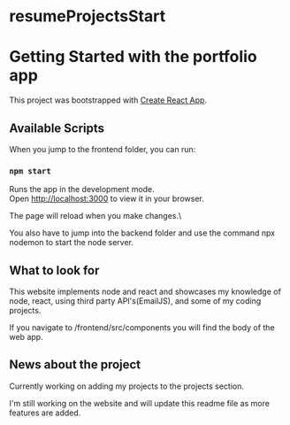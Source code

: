 # resumeProjectsStart
# Getting Started with the portfolio app

This project was bootstrapped with [Create React App](https://github.com/facebook/create-react-app).

## Available Scripts

When you jump to the frontend folder, you can run:

### `npm start`

Runs the app in the development mode.\
Open [http://localhost:3000](http://localhost:3000) to view it in your browser.

The page will reload when you make changes.\

You also have to jump into the backend folder and use the command npx nodemon to start the node server.


## What to look for

This website implements node and react and showcases my knowledge of node, react, using third party API's(EmailJS), and some of my
coding projects.

If you navigate to /frontend/src/components you will find the body of the web app.


## News about the project

Currently working on adding my projects to the projects section.


I'm still working on the website and will update this readme file as more features are added.


